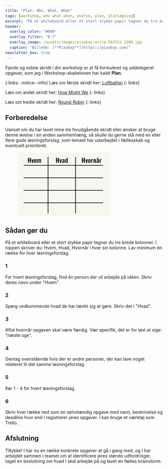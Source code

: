 ```yaml
---
title: "Plan: Who, What, When"
tags: [workshop, who what when, øvelse, plan, planlægning]
excerpt: "På et whiteboard eller et stort stykke papir tegner du tre brede kolonner. I toppen skriver du: Hvem, Hvad, Hvornår i hver sin kolonne."
header:
  overlay_color: "#000"
  overlay_filter: "0.7"
  overlay_image: /assets/images/pixabay-write-593333_1280.jpg
  caption: "Billede: [**Pixabay**](https://pixabay.com)"
newsletter_box: true
---
```


Fjerde og sidste skridt i din workshop er at få formuleret og uddelegeret opgaver, som jeg i Workshop-skabelonen har kaldt **Plan**.

{:links: .notice--info}
Læs om første skridt her: [Luftballon](http://hasseriis.net/Jeg-har-en-luftballon-til-dig/)
{: links}

Læs om andet skridt her: [How Might We](http://hasseriis.net/how-might-we/)
{: links}

Læs om tredie skridt her: [Round Robin](http://hasseriis.net/round-robin/)
{: links}

## Forberedelse

Uanset om du har lavet mine tre forudgående skridt eller ønsker at bruge denne øvelse i en anden sammenhæng, så skulle du gerne stå med en eller flere gode løsningsforslag, som temaet har udarbejdet i fællesskab og eventuelt prioriteret.

<figure style="width: 297px" class="align-center">
	<img src="\assets\images\who-what-when.png">
</figure>

## Sådan gør du

På et whiteboard eller et stort stykke papir tegner du tre brede kolonner. I toppen skriver du: Hvem, Hvad, Hvornår i hver sin kolonne. Lav minimum én række for hver løsningsforslag.

### 1

For hvert løsningsforslag, find én person der vil arbejde på idéen. Skriv deres navn under "Hvem".

### 2

Spørg vedkommende hvad de har tænkt sig at gøre. Skriv det i "Hvad".

### 3

Aftal hvornår opgaven skal være færdig. Vær specifik, det er for løst at sige: "næste uge".

### 4

Gentag ovenstående hvis der er andre personer, der kan lave noget relateret til det samme løsningsforslag.

### 5

Kør 1 - 4 for hvert løsningsforslag.

### 6

Skriv hver række ned som en selvstændig opgave med navn, beskrivelse og deadline hvor end I registrerer jeres opgaver.
I kan bruge et værktøj som Trello.

## Afslutning

Tillykke! I har nu en række konkrete opgaver at gå i gang med, og I har arbejdet sammen i teamet om at identificere jeres største udfordringer, taget en beslutning om hvad I skal arbejde på og lavet en fælles brainstorm.
